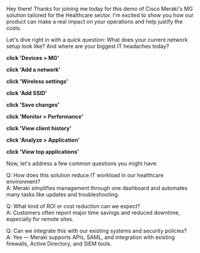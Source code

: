 Hey there! Thanks for joining me today for this demo of Cisco Meraki's MG solution tailored for the Healthcare sector. I'm excited to show you how our product can make a real impact on your operations and help justify the costs.

Let's dive right in with a quick question: What does your current network setup look like? And where are your biggest IT headaches today?

**click 'Devices > MG'**

**click 'Add a network'**

**click 'Wireless settings'**

**click 'Add SSID'**

**click 'Save changes'**

**click 'Monitor > Performance'**

**click 'View client history'**

**click 'Analyze > Application'**

**click 'View top applications'**

Now, let's address a few common questions you might have:

Q: How does this solution reduce IT workload in our healthcare environment?  
A: Meraki simplifies management through one dashboard and automates many tasks like updates and troubleshooting.

Q: What kind of ROI or cost reduction can we expect?  
A: Customers often report major time savings and reduced downtime, especially for remote sites.

Q: Can we integrate this with our existing systems and security policies?  
A: Yes — Meraki supports APIs, SAML, and integration with existing firewalls, Active Directory, and SIEM tools.
